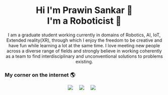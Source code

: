 <!-- # Hi!<img src="https://raw.githubusercontent.com/MartinHeinz/MartinHeinz/master/wave.gif" width="45px">, I'm Prawin Sankar-->
 
<h1 align="center">Hi I'm Prawin Sankar 👋 <br> I'm a Roboticist 🤖 </h1>
<!-- <h2 align="center">My corner on the internet: <a href="https://">.com</a> 🌎 </h2>`-->

<p align="center">I am a graduate student working currently in domains of Robotics, AI, IoT, Extended reality(XR), through which I enjoy the freedom to be creative and have fun while learning a lot at the same time. I love meeting new people across a diverse range of fields and strongly believe in working coherently as a team to find interdisciplinary and unconventional solutions to problems existing.
</p>

 <h3>My corner on the internet 🌎</h3>

<p align="center">
<a href="https://twitter.com/prawinsankar_ta"><img src="https://img.shields.io/badge/Twitter-%231DA1F2.svg?&style=flat-square&logo=Twitter&logoColor=white" /></a>&nbsp;&nbsp;&nbsp;&nbsp;
 <a href="https://www.linkedin.com/in/prawin-sankar-ta/"><img src="https://img.shields.io/badge/LinkedIn-%230077B5.svg?&style=flat-square&logo=Linkedin&logoColor=white" /></a>&nbsp;&nbsp;&nbsp;&nbsp;
  <a href="mailto:prawinta.sankar@gmail.com?subject=Came%20from%20Github"><img src="https://img.shields.io/badge/Gmail-%23D14836.svg?&style=flat-square&logo=gmail&logoColor=white" /></a>&nbsp;&nbsp;&nbsp;&nbsp;
</p>
<!--
 <a href="https://twitter.com/prawinsankar_ta"> <img width="25" src="/images/gmail.png" title="Mail"></a><p>mail</p>
 <a href="https://www.linkedin.com/in/prawin-sankarta/"> <img width="25" src="/images/linkedin.png" title="linkedin"></a>
 <a href="https://www.linkedin.com/in/prawin-sankarta/"> <img width="25" src="/images/youtube.png" title="youtube"></a>
 -->
<!-- ## 👨🏻‍💻 Coding Addiction

<div align="center">
<img src="https://github-readme-stats.vercel.app/api?username=davidoort&show_icons=true&hide_border=true" alt="David Alonso's GitHub Stats">
</div>

<!-- Hide langs -->
<!--  [![Top Langs](https://github-readme-stats.vercel.app/api/top-langs/?username=davidoort&hide=javascript,html)](https://github.com/anuraghazra/github-readme-stats)
-->
<!-- [![Top Langs](https://github-readme-stats.vercel.app/api/top-langs/?username=davidoort)](https://github.com/anuraghazra/github-readme-stats) -->

<!--
**davidoort/davidoort** is a ✨ _special_ ✨ repository because its `README.md` (this file) appears on your GitHub profile.

Here are some ideas to get you started:

- 🔭 I’m currently working on ...
- 🌱 I’m currently learning ...
- 👯 I’m looking to collaborate on ...
- 🤔 I’m looking for help with ...
- 💬 Ask me about ...
- 📫 How to reach me: ...
- 😄 Pronouns: ...
- ⚡ Fun fact: ...
-->

 
<!--
**prawin-sankarta/prawin-sankarta** is a ✨ _special_ ✨ repository because its `README.md` (this file) appears on your GitHub profile.

<a href="https://twitter.com/prawinsankar_ta"><img src="https://img.shields.io/badge/twitter-%231DA1F2.svg?&style=flar-square&logo=twitter&logoColor=white" /></a>&nbsp;&nbsp;&nbsp;&nbsp;
